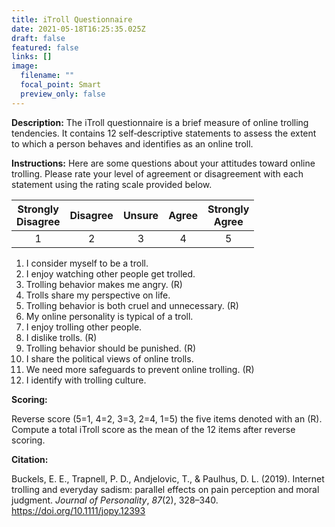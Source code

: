 ```yaml
---
title: iTroll Questionnaire
date: 2021-05-18T16:25:35.025Z
draft: false
featured: false
links: []
image:
  filename: ""
  focal_point: Smart
  preview_only: false
---
```

**Description:** The iTroll questionnaire is a brief measure of online trolling tendencies. It contains 12 self‐descriptive statements to assess the extent to which a person behaves and identifies as an online troll.

**Instructions:** Here are some questions about your attitudes toward online trolling.  Please rate your level of agreement or disagreement with each statement using the rating scale provided below.

| Strongly</br>Disagree | Disagree | Unsure | Agree | Strongly</br>Agree |
| :----: | :----: | :----: | :----: | :----: |
| 1 | 2 | 3 | 4 | 5 |


1.	I consider myself to be a troll.
2.	I enjoy watching other people get trolled.
3.	Trolling behavior makes me angry. (R)
4.	Trolls share my perspective on life.
5.	Trolling behavior is both cruel and unnecessary. (R)
6.	My online personality is typical of a troll.
7.	I enjoy trolling other people.
8.	I dislike trolls. (R)
9.	Trolling behavior should be punished. (R)
10.	I share the political views of online trolls.
11.	We need more safeguards to prevent online trolling. (R)
12.	I identify with trolling culture.


**Scoring:**

Reverse score (5=1, 4=2, 3=3, 2=4, 1=5) the five items denoted with an (R).
<br>Compute a total iTroll score as the mean of the 12 items after reverse scoring.


**Citation:** 

Buckels, E. E., Trapnell, P. D., Andjelovic, T., & Paulhus, D. L. (2019). Internet trolling and everyday sadism: parallel effects on pain perception and moral judgment. *Journal of Personality*, *87*(2), 328–340. https://doi.org/10.1111/jopy.12393
